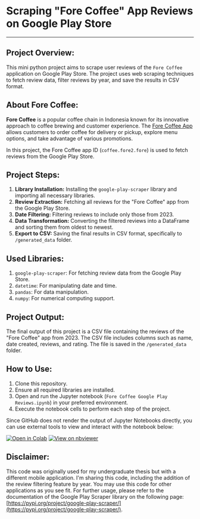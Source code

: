 # Scraping "Fore Coffee" App Reviews on Google Play Store

---

## **Project Overview:**
This mini python project aims to scrape user reviews of the `Fore Coffee` application on Google Play Store. The project uses web scraping techniques to fetch review data, filter reviews by year, and save the results in CSV format.

## **About Fore Coffee:**
**Fore Coffee** is a popular coffee chain in Indonesia known for its innovative approach to coffee brewing and customer experience. The [Fore Coffee App](https://play.google.com/store/apps/details?id=coffee.fore2.fore) allows customers to order coffee for delivery or pickup, explore menu options, and take advantage of various promotions.

In this project, the Fore Coffee app ID (`coffee.fore2.fore`) is used to fetch reviews from the Google Play Store.

## **Project Steps:**

1. **Library Installation:** Installing the `google-play-scraper` library and importing all necessary libraries.
2. **Review Extraction:** Fetching all reviews for the "Fore Coffee" app from the Google Play Store.
3. **Date Filtering:** Filtering reviews to include only those from 2023.
4. **Data Transformation:** Converting the filtered reviews into a DataFrame and sorting them from oldest to newest.
5. **Export to CSV:** Saving the final results in CSV format, specifically to `/generated_data` folder.

## **Used Libraries:**

1.   `google-play-scraper`: For fetching review data from the Google Play Store.
2.   `datetime`: For manipulating date and time.
3.   `pandas`: For data manipulation.
4.   `numpy`: For numerical computing support.

## **Project Output:**
The final output of this project is a CSV file containing the reviews of the "Fore Coffee" app from 2023. The CSV file includes columns such as name, date created, reviews, and rating. The file is saved in the `/generated_data` folder.

## How to Use:

1. Clone this repository.
2. Ensure all required libraries are installed.
3. Open and run the Jupyter notebook (`Fore Coffee Google Play Reviews.ipynb`) in your preferred environment.
4. Execute the notebook cells to perform each step of the project.

Since GitHub does not render the output of Jupyter Notebooks directly, you can use external tools to view and interact with the notebook below:

[![Open in Colab](https://colab.research.google.com/assets/colab-badge.svg)](https://colab.research.google.com/github/ayowassup/fore-coffee-reviews-scraper/blob/main/Fore_Coffee_Google_Play_Reviews.ipynb) [![View on nbviewer](https://img.shields.io/badge/View%20on-nbviewer-brightgreen)](https://nbviewer.jupyter.org/github/ayowassup/fore-coffee-reviews-scraper/blob/main/Fore_Coffee_Google_Play_Reviews.ipynb)

## Disclaimer:

This code was originally used for my undergraduate thesis but with a different mobile application. I'm sharing this code, including the addition of the review filtering feature by year. You may use this code for other applications as you see fit. For further usage, please refer to the documentation of the Google Play Scraper library on the following page: [https://pypi.org/project/google-play-scraper/](https://pypi.org/project/google-play-scraper/).

